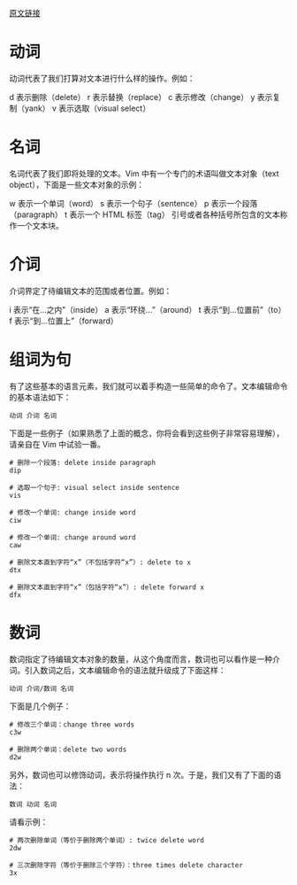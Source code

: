[原文链接](https://www.jianshu.com/p/a361ce8c97bc)
#  动词
动词代表了我们打算对文本进行什么样的操作。例如：

d 表示删除（delete）
r 表示替换（replace）
c 表示修改（change）
y 表示复制（yank）
v 表示选取（visual select）

#  名词
名词代表了我们即将处理的文本。Vim 中有一个专门的术语叫做文本对象（text object），下面是一些文本对象的示例：

w 表示一个单词（word）
s 表示一个句子（sentence）
p 表示一个段落（paragraph）
t 表示一个 HTML 标签（tag）
引号或者各种括号所包含的文本称作一个文本块。

# 介词
介词界定了待编辑文本的范围或者位置。例如：

i 表示“在...之内”（inside）
a 表示“环绕...”（around）
t 表示“到...位置前”（to）
f 表示“到...位置上”（forward）

# 组词为句
有了这些基本的语言元素，我们就可以着手构造一些简单的命令了。文本编辑命令的基本语法如下：

`动词 介词 名词`

下面是一些例子（如果熟悉了上面的概念，你将会看到这些例子非常容易理解），请亲自在 Vim 中试验一番。

```
# 删除一个段落: delete inside paragraph
dip

# 选取一个句子: visual select inside sentence
vis

# 修改一个单词: change inside word
ciw

# 修改一个单词: change around word
caw

# 删除文本直到字符“x”（不包括字符“x”）: delete to x
dtx

# 删除文本直到字符“x”（包括字符“x”）: delete forward x
dfx
```

#  数词
数词指定了待编辑文本对象的数量，从这个角度而言，数词也可以看作是一种介词。引入数词之后，文本编辑命令的语法就升级成了下面这样：

`动词 介词/数词 名词`

下面是几个例子：
```
# 修改三个单词：change three words
c3w

# 删除两个单词：delete two words
d2w
```

另外，数词也可以修饰动词，表示将操作执行 n 次。于是，我们又有了下面的语法：

`数词 动词 名词`

请看示例：

```
# 两次删除单词（等价于删除两个单词）: twice delete word
2dw

# 三次删除字符（等价于删除三个字符）：three times delete character
3x
```
